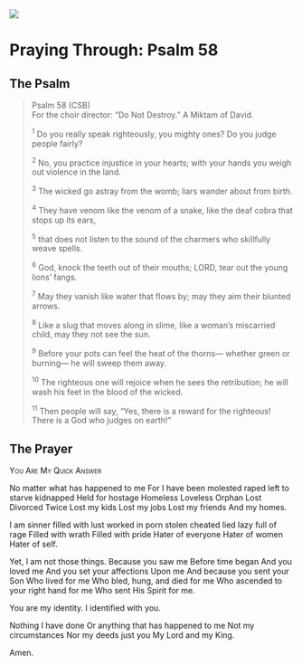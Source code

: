 <img class="intro-right" src="/images/art-paris-psalter.jpg">

# Praying Through: Psalm 58

## The Psalm

>Psalm 58 (CSB)  
><sup></sup> For the choir director: “Do Not Destroy.” A Miktam of David. 
>
><sup>1</sup> Do you really speak righteously, you mighty ones? Do you judge people fairly? 
>
><sup>2</sup> No, you practice injustice in your hearts; with your hands you weigh out violence in the land. 
>
><sup>3</sup> The wicked go astray from the womb; liars wander about from birth. 
>
><sup>4</sup> They have venom like the venom of a snake, like the deaf cobra that stops up its ears, 
>
><sup>5</sup> that does not listen to the sound of the charmers who skillfully weave spells. 
>
><sup>6</sup> God, knock the teeth out of their mouths; LORD, tear out the young lions’ fangs. 
>
><sup>7</sup> May they vanish like water that flows by; may they aim their blunted arrows. 
>
><sup>8</sup> Like a slug that moves along in slime, like a woman’s miscarried child, may they not see the sun. 
>
><sup>9</sup> Before your pots can feel the heat of the thorns— whether green or burning— he will sweep them away. 
>
><sup>10</sup> The righteous one will rejoice when he sees the retribution; he will wash his feet in the blood of the wicked. 
>
><sup>11</sup> Then people will say, “Yes, there is a reward for the righteous! There is a God who judges on earth!”

## The Prayer

<div style="font-variant: small-caps;">
You Are My Quick Answer
</div>

No matter what has happened to me
For I have been
molested
raped
left to starve
kidnapped
Held for hostage
Homeless
Loveless
Orphan
Lost
Divorced
Twice
Lost my kids
Lost my jobs
Lost my friends
And my homes.

I am sinner
filled with lust
worked in porn
stolen
cheated
lied
lazy
full of rage
Filled with wrath
Filled with pride
Hater of everyone
Hater of women
Hater of self.

Yet,
I am not those things.
Because you saw me 
Before time began
And you loved me
And you set your affections 
Upon me
And because you sent your Son
Who lived for me
Who bled, hung, and died for me
Who ascended to your right hand for me
Who sent His Spirit for me.

You are my identity.
I identified with you.

Nothing I have done
Or anything that has happened to me
Not my circumstances
Nor my deeds
just you
My Lord and my King.

Amen.
